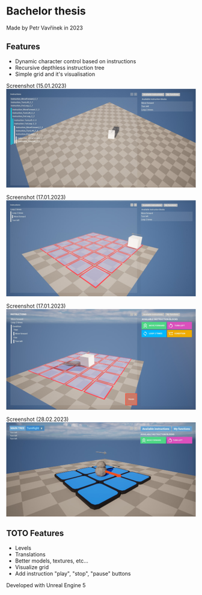 # Bachelor thesis

Made by Petr Vavřínek in 2023

## Features
- Dynamic character control based on instructions
- Recursive depthless instruction tree
- Simple grid and it's visualisation

Screenshot (15.01.2023)
![Instruction tree](./Docs/lq/screenshot-23-01-15.jpg)


Screenshot (17.01.2023)
![Simple grid](./Docs/lq/screenshot-23-01-17.jpg)

Screenshot (17.01.2023)
![Conditional instruction, improved icons](./Docs/lq/screenshot-09-02-2023.jpg)

Screenshot (28.02.2023)
![Custom instruction functions](./Docs/lq/screenshot-28-02-2023.jpg)

## TOTO Features
- Levels
- Translations
- Better models, textures, etc...
- Visualize grid
- Add instruction "play", "stop", "pause" buttons

Developed with Unreal Engine 5
